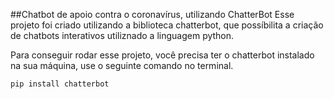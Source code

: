 ##Chatbot de apoio contra o coronavírus, utilizando ChatterBot
Esse projeto foi criado utilizando a biblioteca chatterbot, que possíbilita a criação de chatbots interativos utiliznado a linguagem python.

Para conseguir rodar esse projeto, você precisa ter o chatterbot instalado na sua máquina, use o seguinte comando no terminal.

```` 
pip install chatterbot
````
